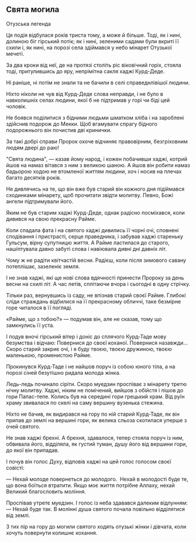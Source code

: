 ## Свята могила

Отузська легенда

Ця подія відбулася років триста тому, а може й більше.
Тоді, як і нині, долиною біг гірський потік; як і нині, зеленими садами були вкриті її схили і, як нині, на порозі села здіймався у небо мінарет Отузької мечеті.

За два кроки від неї, де на протязі століть ріс віковічний горіх, стояла тоді, притулившись до яру, непрімітна сакля хаджі Курд-Деде.

Ні раніше, ні потім не знали та не бачили в селі справеднлівішої людини.

Ніхто ніколи не чув від Курд-Деде слова неправди, і не було в навколишніх селах людини, якої б не підтримав у горі чи біді цей чоловік.

Не боявся поділитися з бідними людьми шматком хліба і на зароблені здійснив подорож до Мекки.
Щоб вгамувати спрагу бідного подорожнього він почистив дві кринички.

За такі добрі справи Пророк охоче відчиняє правовірним, безгріховним людям двері до раю!

"Свята людина", — казав йому народ, і кожен побачивши хаджі, котрий йшов на намаз вітався з ним з великою шаною.
А йшов він робити намаз бадьорою ходою не втомленої життям людини, хоч і носив на плечах багато десятків років.

Не дивлячись на те, що він вже був старий він кожного дня підіймався сходинками мінарету, щоб прочитати звідти молитву.
Певно, Божі ангели підтримували його.

Яким не був старим хаджі Курд-Деде, однак радісно посміхався, коли дивився на свою прекрасну Райме.

Коли спадала фата і на святого хаджі дивились її чорні очі, сповнені сподівання і пристрасті, серце праведника, і забував хаджі стареньку Гульсум, вірну супутницю життя.
А Райме ластилася до старого, нашіптувала давно забуті слова і навіювала дивні дні давніх літ.

Чому ж не радіти квітчастій весни.
Радієш, коли після зимового савану потеплішає, зазеленіє земля.

І не знав хаджі, які ще нові слова вдячності принести Пророку за день весни на схилі літ.
А час летів, сплітаючи вчора і сьогодні в одну стрічку.

Тільки раз, вернувшись із саду, не впізнав старий своєї Райме.
Глибокі сліди страждань відбилися на її прекрасному обличчі, таке безмірне горе читалося в її погляді.

«Райме, що з тобою?» — подумав він, але не сказав, тому що замкнулись її уста.

І подув вночі гірський вітер і доніс до сплячого Курд-Таде мову безумства і відчаю:
Повернися до своєї коханої.
Повернися назавжди...
Скоро старий закриє очі, і я буду твоєю, твоєю дружиною, твоєю маленькою, променистою Райме.

Прокинувся Курд-Таде і не найшов поруч із собою юного тіла, а на порозі сіней безутішно ридала молода жінка.

Ледь-ледь починало сіріти.
Скоро муедзин проспіває з мінарету третю нічну молитву.
Хаджі, ніким не помічений, вийшов з обійстя і пішов до гори Папас-тепе.
Колись був на середині гори грецький храм. Від руїн храму звивалася по скелі на саму вершину вузенька стежина.

Ніхто не бачив, як видирався на гору по ній старий Курд-Таде, як він припав до землі на вершині гори, як велика сльоза скотилася уперше з очей святого.

Не знав хаджі брехні.
А брехня, здавалося, тепер стояла поруч із ним, обвивала його, відділяла, як густий туман, душу його від вершини гори, до якої він припадав.

І почув він голос Духу, відповів хаджі на цей голос голосом своєї совісті:

— Нехай молоде повернеться до молодого.
 Нехай в молодості буде те, що вона боїться втратити.
Якщо моє життя потрібне Аллаху, нехай Великий благословить моління.

Проспівав утретє муедзин.
І голос із неба здавався далеким відлунням: — Нехай буде так.
В молінні душа святого почала повільно відділятися від землі.

З тих пір на гору до могили святого ходять отузькі жінки і дівчата, коли хочуть повернути колишнє кохання.

